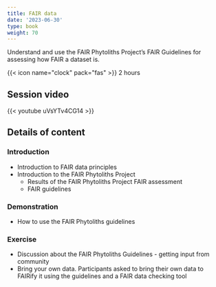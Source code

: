 ```yaml
---
title: FAIR data
date: '2023-06-30'
type: book
weight: 70
---
```


Understand and use the FAIR Phytoliths Project’s FAIR Guidelines for assessing how FAIR a dataset is. 

<!--more-->

{{< icon name="clock" pack="fas" >}} 2 hours

## Session video

{{< youtube uVsYTv4CG14 >}}

## Details of content
### Introduction 
- Introduction to FAIR data principles
- Introduction to the FAIR Phytoliths Project
  - Results of the FAIR Phytoliths Project FAIR assessment
  - FAIR guidelines

### Demonstration
- How to use the FAIR Phytoliths guidelines

### Exercise
- Discussion about the FAIR Phytoliths Guidelines - getting input from community
- Bring your own data. Participants asked to bring their own data to FAIRify it using the guidelines and a FAIR data checking tool
